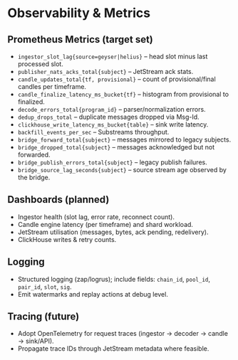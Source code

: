 # Observability & Metrics

## Prometheus Metrics (target set)
- `ingestor_slot_lag{source=geyser|helius}` – head slot minus last processed slot.
- `publisher_nats_acks_total{subject}` – JetStream ack stats.
- `candle_updates_total{tf, provisional}` – count of provisional/final candles per timeframe.
- `candle_finalize_latency_ms_bucket{tf}` – histogram from provisional to finalized.
- `decode_errors_total{program_id}` – parser/normalization errors.
- `dedup_drops_total` – duplicate messages dropped via Msg-Id.
- `clickhouse_write_latency_ms_bucket{table}` – sink write latency.
- `backfill_events_per_sec` – Substreams throughput.
- `bridge_forward_total{subject}` – messages mirrored to legacy subjects.
- `bridge_dropped_total{subject}` – messages acknowledged but not forwarded.
- `bridge_publish_errors_total{subject}` – legacy publish failures.
- `bridge_source_lag_seconds{subject}` – source stream age observed by the bridge.

## Dashboards (planned)
- Ingestor health (slot lag, error rate, reconnect count).
- Candle engine latency (per timeframe) and shard workload.
- JetStream utilisation (messages, bytes, ack pending, redelivery).
- ClickHouse writes & retry counts.

## Logging
- Structured logging (zap/logrus); include fields: `chain_id`, `pool_id`, `pair_id`, `slot`, `sig`.
- Emit watermarks and replay actions at debug level.

## Tracing (future)
- Adopt OpenTelemetry for request traces (ingestor → decoder → candle → sink/API).
- Propagate trace IDs through JetStream metadata where feasible.
